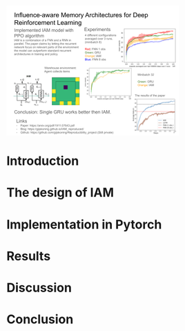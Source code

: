 ![image](poster.png)

# Introduction
# The design of IAM
# Implementation in Pytorch
# Results
# Discussion
# Conclusion
